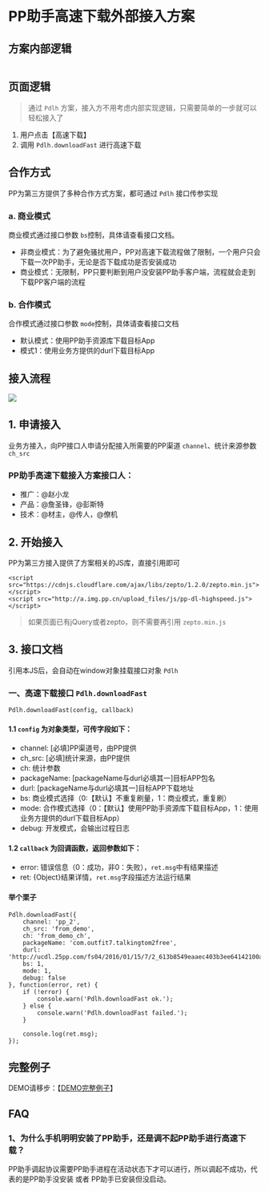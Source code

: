 # PP助手高速下载外部接入方案 #

## 方案内部逻辑 ##
![]()

## 页面逻辑 ##
> 通过 `Pdlh` 方案，接入方不用考虑内部实现逻辑，只需要简单的一步就可以轻松接入了

1. 用户点击【高速下载】
2. 调用 `Pdlh.downloadFast` 进行高速下载

## 合作方式 ##
PP为第三方提供了多种合作方式方案，都可通过 `Pdlh` 接口传参实现

### a. 商业模式 ###

商业模式通过接口参数 `bs`控制，具体请查看接口文档。

- 非商业模式：为了避免骚扰用户，PP对高速下载流程做了限制，一个用户只会下载一次PP助手，无论是否下载成功是否安装成功
- 商业模式：无限制，PP只要判断到用户没安装PP助手客户端，流程就会走到下载PP客户端的流程

### b. 合作模式 ###

合作模式通过接口参数 `mode`控制，具体请查看接口文档

- 默认模式：使用PP助手资源库下载目标App
- 模式1：使用业务方提供的durl下载目标App

## 接入流程 ##
![](https://github.com/ppfe/pp-dl-highspeed/blob/master/imgs/%E6%8E%A5%E5%85%A5%E6%B5%81%E7%A8%8B.png?raw=true)

## 1. 申请接入 ##
业务方接入，向PP接口人申请分配接入所需要的PP渠道 `channel`、统计来源参数 `ch_src`

### PP助手高速下载接入方案接口人： ###

- 推广：@赵小龙
- 产品：@詹圣锋，@彭斯特
- 技术：@材主，@传人，@僚机

## 2. 开始接入 ##

PP为第三方接入提供了方案相关的JS库，直接引用即可

	<script src="https://cdnjs.cloudflare.com/ajax/libs/zepto/1.2.0/zepto.min.js"></script>
    <script src="http://a.img.pp.cn/upload_files/js/pp-dl-highspeed.js"></script>

> 如果页面已有jQuery或者zepto，则不需要再引用 `zepto.min.js`

## 3. 接口文档 ##
引用本JS后，会自动在window对象挂载接口对象 `Pdlh`

### 一、高速下载接口 `Pdlh.downloadFast` ###

	Pdlh.downloadFast(config, callback)

#### 1.1 `config` 为对象类型，可传字段如下： ####

- channel: [必填]PP渠道号，由PP提供
- ch_src: [必填]统计来源，由PP提供
- ch: 统计参数
- packageName: [packageName与durl必填其一]目标APP包名
- durl: [packageName与durl必填其一]目标APP下载地址
- bs: 商业模式选择（0:【默认】不重复刷量，1：商业模式，重复刷）
- mode: 合作模式选择（0：【默认】使用PP助手资源库下载目标App，1：使用业务方提供的durl下载目标App）
- debug: 开发模式，会输出过程日志

#### 1.2 `callback` 为回调函数，返回参数如下： ####

- error: 错误信息（0：成功，非0：失败），`ret.msg`中有结果描述
- ret: {Object}结果详情，`ret.msg`字段描述方法运行结果

#### 举个栗子 ####

	Pdlh.downloadFast({
		channel: 'pp_2',
		ch_src: 'from_demo',
		ch: 'from_demo_ch',
		packageName: 'com.outfit7.talkingtom2free',
		durl: 'http://ucdl.25pp.com/fs04/2016/01/15/7/2_613b8549eaaec403b3ee64142100a861.apk',
		bs: 1,
		mode: 1,
		debug: false
	}, function(error, ret) {
		if (!error) {
			console.warn('Pdlh.downloadFast ok.');
		} else {
			console.warn('Pdlh.downloadFast failed.');
		}

		console.log(ret.msg);
	});


## 完整例子 ##
DEMO请移步：【[DEMO完整例子]()】

## FAQ ##

### 1、为什么手机明明安装了PP助手，还是调不起PP助手进行高速下载？ ###
PP助手调起协议需要PP助手进程在活动状态下才可以进行，所以调起不成功，代表的是PP助手没安装 或者 PP助手已安装但没启动。

